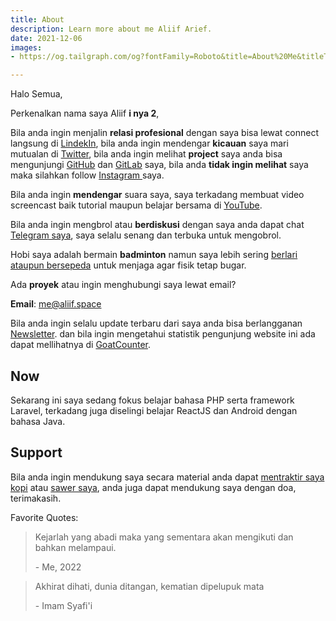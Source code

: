 ```yaml
---
title: About
description: Learn more about me Aliif Arief.
date: 2021-12-06
images:
- https://og.tailgraph.com/og?fontFamily=Roboto&title=About%20Me&titleTailwind=text-gray-800%20font-bold%20text-6xl&titleFontFamily=Inter&text=Learn%20more%20about%20me%20Aliif%20Arief%20&textTailwind=text-gray-700%20text-2xl%20mt-4&logoTailwind=h-8&bgTailwind=bg-white&footer=aliif.space&footerTailwind=text-teal-600&t=1654070936915&refresh=1

---
```

Halo Semua,

Perkenalkan nama saya Aliif  **i nya 2**,

Bila anda ingin menjalin **relasi profesional** dengan saya bisa lewat connect langsung di [LindekIn](https://www.linkedin.com/in/aliif/ "Linkedin Aliif"), bila anda ingin mendengar **kicauan** saya mari mutualan di [Twitter](https://twitter.com/aliifarm "Twitter Aliif"), bila anda ingin melihat **project** saya anda bisa mengunjungi [GitHub](https://github.com/aliifam "GitHub Aliif") dan [GitLab](https://gitlab.com/aliifam "Aliif GitLab") saya, bila anda **tidak ingin melihat** saya maka silahkan follow [Instagram ](https://www.instagram.com/aliif.am/ "Instagram Aliif")saya.

Bila anda ingin **mendengar** suara saya, saya terkadang membuat video screencast baik tutorial maupun belajar bersama di [ YouTube](https://www.youtube.com/aliif "YouTube Aliif").

Bila anda ingin mengbrol atau **berdiskusi** dengan saya anda dapat chat[ Telegram saya](https://t.me/aliifam "Telegram Aliif"), saya selalu senang dan terbuka untuk mengobrol.

Hobi saya adalah bermain **badminton** namun saya lebih sering [berlari ataupun bersepeda](https://www.strava.com/athletes/95917667 "Strava Aliif") untuk menjaga agar fisik tetap bugar.

Ada **proyek** atau ingin menghubungi saya lewat email?

**Email**: [me@aliif.space](mailto:me@aliif.space)

Bila anda ingin selalu update terbaru dari saya anda bisa berlangganan [Newsletter](https://newsletter.aliif.space). dan bila ingin mengetahui statistik pengunjung website ini ada dapat mellihatnya di [GoatCounter](https://analytic.aliif.space/).

## Now

Sekarang ini saya sedang fokus belajar bahasa PHP serta framework Laravel, terkadang juga diselingi belajar ReactJS dan Android dengan bahasa Java.

## Support

Bila anda ingin mendukung saya secara material anda dapat [mentraktir saya kopi](https://trakteer.id/aliifam/tip "traktir kopi") atau [sawer saya](https://saweria.co/aliif "Saweria Aliif"), anda juga dapat mendukung saya dengan doa, terimakasih.

Favorite Quotes:

> Kejarlah yang abadi maka yang sementara akan mengikuti dan bahkan melampaui.
>
> \- Me, 2022

> Akhirat dihati, dunia ditangan, kematian dipelupuk mata
>
> \- Imam Syafi'i
